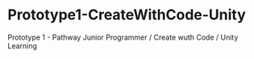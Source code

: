 # Prototype1-CreateWithCode-Unity
Prototype 1 - Pathway Junior Programmer / Create wuth Code / Unity Learning
